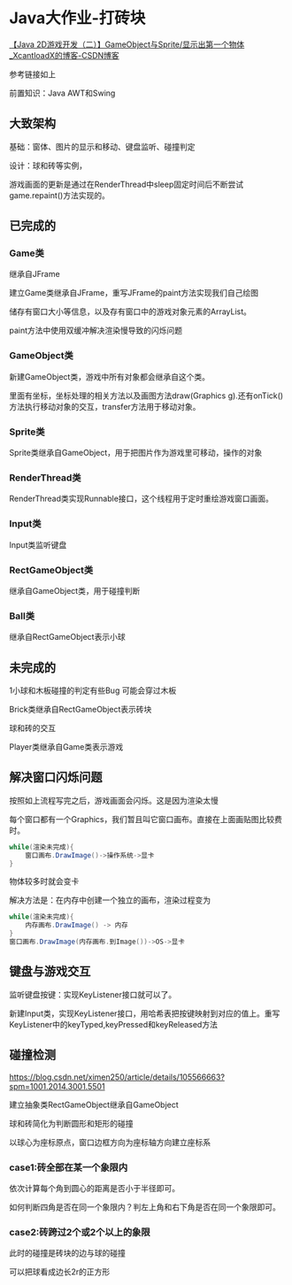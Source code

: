 # Java大作业-打砖块

[【Java 2D游戏开发（二）】GameObject与Sprite/显示出第一个物体_XcantloadX的博客-CSDN博客](https://blog.csdn.net/XcantloadX/article/details/87903319)

参考链接如上

前置知识：Java AWT和Swing

## 大致架构

基础：窗体、图片的显示和移动、键盘监听、碰撞判定

设计：球和砖等实例，

游戏画面的更新是通过在RenderThread中sleep固定时间后不断尝试game.repaint()方法实现的。

## 已完成的

### Game类

继承自JFrame

建立Game类继承自JFrame，重写JFrame的paint方法实现我们自己绘图

储存有窗口大小等信息，以及存有窗口中的游戏对象元素的ArrayList。

paint方法中使用双缓冲解决渲染慢导致的闪烁问题

### GameObject类

新建GameObject类，游戏中所有对象都会继承自这个类。

里面有坐标，坐标处理的相关方法以及画图方法draw(Graphics g).还有onTick()方法执行移动对象的交互，transfer方法用于移动对象。

### Sprite类

Sprite类继承自GameObject，用于把图片作为游戏里可移动，操作的对象

### RenderThread类

RenderThread类实现Runnable接口，这个线程用于定时重绘游戏窗口画面。

### Input类

Input类监听键盘

### RectGameObject类

继承自GameObject类，用于碰撞判断

### Ball类

继承自RectGameObject表示小球

## 未完成的

1小球和木板碰撞的判定有些Bug 可能会穿过木板



Brick类继承自RectGameObject表示砖块

球和砖的交互

Player类继承自Game类表示游戏



## 解决窗口闪烁问题

按照如上流程写完之后，游戏画面会闪烁。这是因为渲染太慢

每个窗口都有一个Graphics，我们暂且叫它窗口画布。直接在上面画贴图比较费时。

```java
while(渲染未完成){
	窗口画布.DrawImage()->操作系统->显卡	
}
```

物体较多时就会变卡

解决方法是：在内存中创建一个独立的画布，渲染过程变为

```java
while(渲染未完成){
	内存画布.DrawImage() -> 内存
}
窗口画布.DrawImage(内存画布.到Image())->OS->显卡
```

## 键盘与游戏交互

监听键盘按键：实现KeyListener接口就可以了。

新建Input类，实现KeyListener接口，用哈希表把按键映射到对应的值上。重写KeyListener中的keyTyped,keyPressed和keyReleased方法





## 碰撞检测

https://blog.csdn.net/ximen250/article/details/105566663?spm=1001.2014.3001.5501

建立抽象类RectGameObject继承自GameObject

球和砖简化为判断圆形和矩形的碰撞

以球心为座标原点，窗口边框方向为座标轴方向建立座标系

### case1:砖全部在某一个象限内

依次计算每个角到圆心的距离是否小于半径即可。

如何判断四角是否在同一个象限内？判左上角和右下角是否在同一个象限即可。

### case2:砖跨过2个或2个以上的象限

此时的碰撞是砖块的边与球的碰撞

可以把球看成边长2r的正方形






